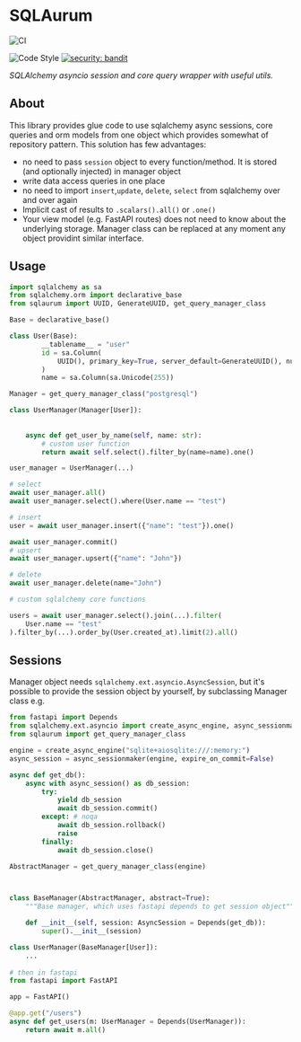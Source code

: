 # SQLAurum

[//]: # (![Checks]&#40;https://img.shields.io/github/checks-status/performancemedia/sqlaurum/master&#41;)

![CI](https://github.com/performancemedia/sqlaurum/workflows/CI/badge.svg)

[//]: # (![Build]&#40;https://github.com/performancemedia/sqlaurum/workflows/Publish/badge.svg&#41;)

[//]: # (![License]&#40;https://img.shields.io/github/license/performancemedia/sqlaurum&#41;)

[//]: # (![Python]&#40;https://img.shields.io/pypi/pyversions/sqlaurum&#41;)

[//]: # (![Format]&#40;https://img.shields.io/pypi/format/sqlaurum&#41;)

[//]: # (![PyPi]&#40;https://img.shields.io/pypi/v/sqlaurum&#41;)

![Code Style](https://img.shields.io/badge/code%20style-black-000000.svg)
[![security: bandit](https://img.shields.io/badge/security-bandit-yellow.svg)](https://github.com/PyCQA/bandit)


*SQLAlchemy asyncio session and core query wrapper with useful utils.*

## About

This library provides glue code to use sqlalchemy async sessions, core queries and orm models 
from one object which provides somewhat of repository pattern. This solution has few advantages:

- no need to pass `session` object to every function/method. It is stored (and optionally injected) in manager object
- write data access queries in one place
- no need to import `insert`,`update`, `delete`, `select` from sqlalchemy over and over again
- Implicit cast of results to `.scalars().all()` or `.one()`
- Your view model (e.g. FastAPI routes) does not need to know about the underlying storage. Manager class can be replaced at any moment any object providint similar interface.


## Usage

```python
import sqlalchemy as sa
from sqlalchemy.orm import declarative_base
from sqlaurum import UUID, GenerateUUID, get_query_manager_class

Base = declarative_base()

class User(Base):
        __tablename__ = "user"
        id = sa.Column(
            UUID(), primary_key=True, server_default=GenerateUUID(), nullable=False
        )
        name = sa.Column(sa.Unicode(255))

Manager = get_query_manager_class("postgresql")

class UserManager(Manager[User]):
    
    
    async def get_user_by_name(self, name: str):
        # custom user function
        return await self.select().filter_by(name=name).one()

user_manager = UserManager(...)

# select
await user_manager.all()
await user_manager.select().where(User.name == "test")

# insert
user = await user_manager.insert({"name": "test"}).one()

await user_manager.commit()
# upsert
await user_manager.upsert({"name": "John"})

# delete
await user_manager.delete(name="John")

# custom sqlalchemy core functions

users = await user_manager.select().join(...).filter(
    User.name == "test"
).filter_by(...).order_by(User.created_at).limit(2).all()

```

## Sessions

Manager object needs `sqlalchemy.ext.asyncio.AsyncSession`, but it's possible
to provide the session object by yourself, by subclassing Manager class e.g.


```python
from fastapi import Depends
from sqlalchemy.ext.asyncio import create_async_engine, async_sessionmaker
from sqlaurum import get_query_manager_class

engine = create_async_engine("sqlite+aiosqlite:///:memory:")
async_session = async_sessionmaker(engine, expire_on_commit=False)

async def get_db():
    async with async_session() as db_session:
        try:
            yield db_session
            await db_session.commit()
        except: # noqa
            await db_session.rollback()
            raise
        finally:
            await db_session.close()

AbstractManager = get_query_manager_class(engine)



class BaseManager(AbstractManager, abstract=True):
    """Base manager, which uses fastapi depends to get session object"""

    def __init__(self, session: AsyncSession = Depends(get_db)):
        super().__init__(session)

class UserManager(BaseManager[User]):
    ...
        
# then in fastapi
from fastapi import FastAPI

app = FastAPI()

@app.get("/users")
async def get_users(m: UserManager = Depends(UserManager)):
    return await m.all()

```
